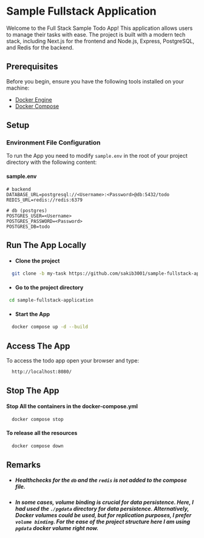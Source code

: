 # Sample Fullstack Application
Welcome to the Full Stack Sample Todo App! This application allows users to manage their tasks with ease. The project is built with a modern tech stack, including Next.js for the frontend and Node.js, Express, PostgreSQL, and Redis for the backend.

## Prerequisites
Before you begin, ensure you have the following tools installed on your machine:
- [Docker Engine](https://docs.docker.com/engine/install/)
- [Docker Compose](https://docs.docker.com/compose/install/)

## Setup
### Environment File Configuration
To run the App you need to modify  `sample.env` in the root of your project directory with the following content:

#### sample.env
```env
# backend
DATABASE_URL=postgresql://<Username>:<Password>@db:5432/todo
REDIS_URL=redis://redis:6379

# db (postgres)
POSTGRES_USER=<Username>
POSTGRES_PASSWORD=<Password>
POSTGRES_DB=todo

```
## Run The App Locally 

- #### Clone the project

```bash
  git clone -b my-task https://github.com/sakib3001/sample-fullstack-application.git

```

- #### Go to the project directory

```bash
 cd sample-fullstack-application
```

- #### Start the App

```bash
  docker compose up -d --build
```


## Access The App

To access the todo app open your browser and type: 

```bash
  http://localhost:8080/
```

## Stop The App
 
#### Stop All the containers in the docker-compose.yml
```bash
  docker compose stop
```
#### To release all the resources 
```bash
  docker compose down
```

## Remarks

- ##### Healthchecks for the `db` and the `redis` is not added to the compose file.
- ##### In some cases, volume binding is crucial for data persistence. Here, I had used the `./pgdata` directory for data persistence. Alternatively, Docker volumes could be used, but for replication purposes, I prefer `volume binding`. For the ease of the project structure here I am using `pgdata` docker volume right now.


